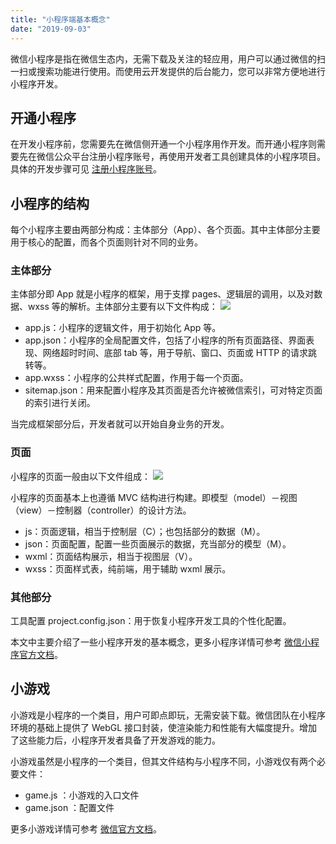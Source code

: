 ```yaml
---
title: "小程序端基本概念"
date: "2019-09-03"
---
```


微信小程序是指在微信生态内，无需下载及关注的轻应用，用户可以通过微信的扫一扫或搜索功能进行使用。而使用云开发提供的后台能力，您可以非常方便地进行小程序开发。

## 开通小程序

在开发小程序前，您需要先在微信侧开通一个小程序用作开发。而开通小程序则需要先在微信公众平台注册小程序账号，再使用开发者工具创建具体的小程序项目。具体的开发步骤可见 [注册小程序账号](https://cloud.tencent.com/document/product/876/31613)。

## 小程序的结构

每个小程序主要由两部分构成：主体部分（App）、各个页面。其中主体部分主要用于核心的配置，而各个页面则针对不同的业务。

### 主体部分

主体部分即 App 就是小程序的框架，用于支撑 pages、逻辑层的调用，以及对数据、wxss 等的解析。主体部分主要有以下文件构成：
![](https://main.qcloudimg.com/raw/9898290489b5121f10c1b13a0d0d93e3.png)

- app.js：小程序的逻辑文件，用于初始化 App 等。
- app.json：小程序的全局配置文件，包括了小程序的所有页面路径、界面表现、网络超时时间、底部 tab 等，用于导航、窗口、页面或 HTTP 的请求跳转等。
- app.wxss：小程序的公共样式配置，作用于每一个页面。
- sitemap.json：用来配置小程序及其页面是否允许被微信索引，可对特定页面的索引进行关闭。

当完成框架部分后，开发者就可以开始自身业务的开发。

### 页面

小程序的页面一般由以下文件组成：
![](https://main.qcloudimg.com/raw/1b64eb00d38a66787d2d32d09054bc55.png)

小程序的页面基本上也遵循 MVC 结构进行构建。即模型（model）－视图（view）－控制器（controller）的设计方法。

- js：页面逻辑，相当于控制层（C）；也包括部分的数据（M）。
- json：页面配置，配置一些页面展示的数据，充当部分的模型（M）。
- wxml：页面结构展示，相当于视图层（V）。
- wxss：页面样式表，纯前端，用于辅助 wxml 展示。

### 其他部分

工具配置 project.config.json：用于恢复小程序开发工具的个性化配置。

本文中主要介绍了一些小程序开发的基本概念，更多小程序详情可参考 [ 微信小程序官方文档](https://developers.weixin.qq.com/miniprogram/dev/)。

## 小游戏

小游戏是小程序的一个类目，用户可即点即玩，无需安装下载。微信团队在小程序环境的基础上提供了 WebGL 接口封装，使渲染能力和性能有大幅度提升。增加了这些能力后，小程序开发者具备了开发游戏的能力。

小游戏虽然是小程序的一个类目，但其文件结构与小程序不同，小游戏仅有两个必要文件：

- game.js ：小游戏的入口文件
- game.json ：配置文件

更多小游戏详情可参考 [微信官方文档](https://developers.weixin.qq.com/minigame/dev/)。

